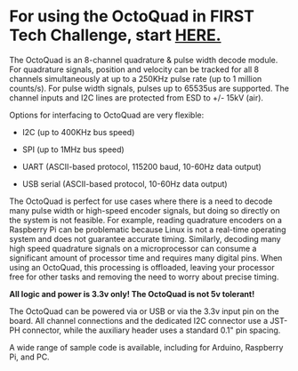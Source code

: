 
# For using the OctoQuad in FIRST Tech Challenge, start [HERE.](https://github.com/DigitalChickenLabs/OctoQuadFtcDriver)

The OctoQuad is an 8-channel quadrature & pulse width decode module. For quadrature signals, position and velocity can be tracked for all 8 channels simultaneously at up to a 250KHz pulse rate (up to 1 million counts/s). For pulse width signals, pulses up to 65535us are supported. The channel inputs and I2C lines are protected from ESD to +/- 15kV (air).

Options for interfacing to OctoQuad are very flexible:

 - I2C (up to 400KHz bus speed)

 - SPI (up to 1MHz bus speed)

 - UART (ASCII-based protocol, 115200 baud, 10-60Hz data output)

 - USB serial (ASCII-based protocol, 10-60Hz data output)

The OctoQuad is perfect for use cases where there is a need to decode many pulse width or high-speed encoder signals, but doing so directly on the system is not feasible. For example, reading quadrature encoders on a Raspberry Pi can be problematic because Linux is not a real-time operating system and does not guarantee accurate timing. Similarly, decoding many high speed quadrature signals on a microprocessor can consume a significant amount of processor time and requires many digital pins. When using an OctoQuad, this processing is offloaded, leaving your processor free for other tasks and removing the need to worry about precise timing.

**All logic and power is 3.3v only! The OctoQuad is not 5v tolerant!**

The OctoQuad can be powered via or USB or via the 3.3v input pin on the board. All channel connections and the dedicated I2C connector use a JST-PH connector, while the auxiliary header uses a standard 0.1" pin spacing.

A wide range of sample code is available, including for Arduino, Raspberry Pi, and PC.
